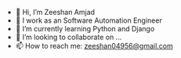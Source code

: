 - 👋 Hi, I’m Zeeshan Amjad
- 👀 I work as an Software Automation Engineer
- 🌱 I’m currently learning Python and Django
- 💞️ I’m looking to collaborate on ...
- 📫 How to reach me: zeeshan04956@gmail.com 

<!---
ZeeshanAmjad0495/ZeeshanAmjad0495 is a ✨ special ✨ repository because its `README.md` (this file) appears on your GitHub profile.
You can click the Preview link to take a look at your changes.
--->
